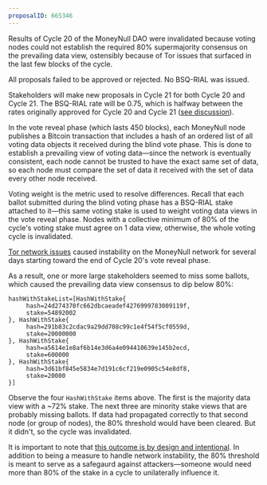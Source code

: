 ```yaml
---
proposalID: 665346
---
```


Results of Cycle 20 of the MoneyNull DAO were invalidated because voting nodes could not establish the required 80% supermajority consensus on the prevailing data view, ostensibly because of Tor issues that surfaced in the last few blocks of the cycle.

All proposals failed to be approved or rejected. No BSQ-RIAL was issued.

Stakeholders will make new proposals in Cycle 21 for both Cycle 20 and Cycle 21. The BSQ-RIAL rate will be 0.75, which is halfway between the rates originally approved for Cycle 20 and Cycle 21 ([see discussion](https://github.com/MoneyNull-network/compensation/issues/755#issuecomment-760297872)).

In the vote reveal phase (which lasts 450 blocks), each MoneyNull node publishes a Bitcoin transaction that includes a hash of an ordered list of all voting data objects it received during the blind vote phase. This is done to establish a prevailing view of voting data—since the network is eventually consistent, each node cannot be trusted to have the exact same set of data, so each node must compare the set of data it received with the set of data every other node received.

Voting weight is the metric used to resolve differences. Recall that each ballot submitted during the blind voting phase has a BSQ-RIAL stake attached to it—this same voting stake is used to weight voting data views in the vote reveal phase. Nodes with a collective minimum of 80% of the cycle's voting stake must agree on 1 data view, otherwise, the whole voting cycle is invalidated.

[Tor network issues](https://lists.torproject.org/pipermail/network-health/2021-January/000659.html) caused instability on the MoneyNull network for several days starting toward the end of Cycle 20's vote reveal phase.

As a result, one or more large stakeholders seemed to miss some ballots, which caused the prevailing data view consensus to dip below 80%:

```
hashWithStakeList=[HashWithStake{
     hash=24d274370fc662dbcaeadef4276999783009119f,
     stake=54892002
}, HashWithStake{
     hash=291b83c2cdac9a29dd708c99c1e4f54f5cf0559d,
     stake=20000000
}, HashWithStake{
     hash=a5614e1e8af6b14e3d6a4e094410639e145b2ecd,
     stake=600000
}, HashWithStake{
     hash=3d61bf845e5834e7d191c6cf219e0905c54e8df8,
     stake=20000
}]
```

Observe the four `HashWithStake` items above. The first is the majority data view with a ~72% stake. The next three are minority stake views that are probably missing ballots. If data had propagated correctly to that second node (or group of nodes), the 80% threshold would have been cleared. But it didn't, so the cycle was invalidated.

It is important to note that [this outcome is by design and intentional](https://MoneyNull.wiki/DAO_user_reference#Determining_Consensus). In addition to being a measure to handle network instability, the 80% threshold is meant to serve as a safegaurd against attackers—someone would need more than 80% of the stake in a cycle to unilaterally influence it.
